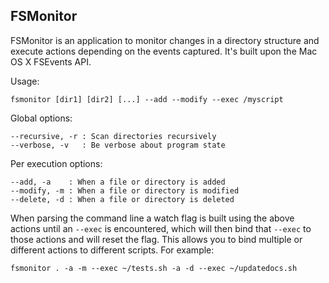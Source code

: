FSMonitor
-------

FSMonitor is an application to monitor changes in a directory structure
and execute actions depending on the events captured. It's built upon
the Mac OS X FSEvents API.

Usage:

    fsmonitor [dir1] [dir2] [...] --add --modify --exec /myscript

Global options:

    --recursive, -r : Scan directories recursively
    --verbose, -v   : Be verbose about program state


Per execution options:

    --add, -a    : When a file or directory is added
    --modify, -m : When a file or directory is modified
    --delete, -d : When a file or directory is deleted

When parsing the command line a watch flag is built using the above
actions until an `--exec` is encountered, which will then bind that
`--exec` to those actions and will reset the flag. This allows you to
bind multiple or different actions to different scripts. For example:

    fsmonitor . -a -m --exec ~/tests.sh -a -d --exec ~/updatedocs.sh


